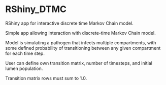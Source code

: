 # RShiny_DTMC
RShiny app for interactive discrete time Markov Chain model. 

Simple app allowing interaction with discrete-time Markov Chain model. 

Model is simulating a pathogen that infects multiple compartments, with some defined probability of transitioning between any given compartment for each time step. 

User can define own transition matrix, number of timesteps, and initial lumen population. 

Transition matrix rows must sum to 1.0.
